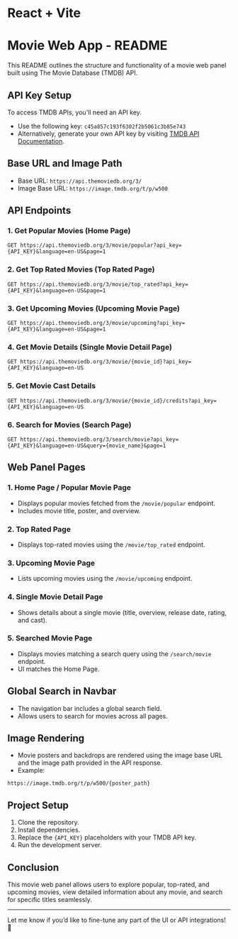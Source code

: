 # React + Vite

# Movie Web App - README

This README outlines the structure and functionality of a movie web panel built using The Movie Database (TMDB) API.

## API Key Setup
To access TMDB APIs, you'll need an API key.
- Use the following key: `c45a857c193f6302f2b5061c3b85e743`
- Alternatively, generate your own API key by visiting [TMDB API Documentation](https://www.themoviedb.org/documentation/api).

## Base URL and Image Path
- Base URL: `https://api.themoviedb.org/3/`
- Image Base URL: `https://image.tmdb.org/t/p/w500`

## API Endpoints

### 1. Get Popular Movies (Home Page)
```
GET https://api.themoviedb.org/3/movie/popular?api_key={API_KEY}&language=en-US&page=1
```

### 2. Get Top Rated Movies (Top Rated Page)
```
GET https://api.themoviedb.org/3/movie/top_rated?api_key={API_KEY}&language=en-US&page=1
```

### 3. Get Upcoming Movies (Upcoming Movie Page)
```
GET https://api.themoviedb.org/3/movie/upcoming?api_key={API_KEY}&language=en-US&page=1
```

### 4. Get Movie Details (Single Movie Detail Page)
```
GET https://api.themoviedb.org/3/movie/{movie_id}?api_key={API_KEY}&language=en-US
```

### 5. Get Movie Cast Details
```
GET https://api.themoviedb.org/3/movie/{movie_id}/credits?api_key={API_KEY}&language=en-US
```

### 6. Search for Movies (Search Page)
```
GET https://api.themoviedb.org/3/search/movie?api_key={API_KEY}&language=en-US&query={movie_name}&page=1
```

## Web Panel Pages

### 1. Home Page / Popular Movie Page
- Displays popular movies fetched from the `/movie/popular` endpoint.
- Includes movie title, poster, and overview.

### 2. Top Rated Page
- Displays top-rated movies using the `/movie/top_rated` endpoint.

### 3. Upcoming Movie Page
- Lists upcoming movies using the `/movie/upcoming` endpoint.

### 4. Single Movie Detail Page
- Shows details about a single movie (title, overview, release date, rating, and cast).

### 5. Searched Movie Page
- Displays movies matching a search query using the `/search/movie` endpoint.
- UI matches the Home Page.

## Global Search in Navbar
- The navigation bar includes a global search field.
- Allows users to search for movies across all pages.

## Image Rendering
- Movie posters and backdrops are rendered using the image base URL and the image path provided in the API response.
- Example:
```
https://image.tmdb.org/t/p/w500/{poster_path}
```

## Project Setup
1. Clone the repository.
2. Install dependencies.
3. Replace the `{API_KEY}` placeholders with your TMDB API key.
4. Run the development server.

## Conclusion
This movie web panel allows users to explore popular, top-rated, and upcoming movies, view detailed information about any movie, and search for specific titles seamlessly.

---

Let me know if you’d like to fine-tune any part of the UI or API integrations! 🚀

 
